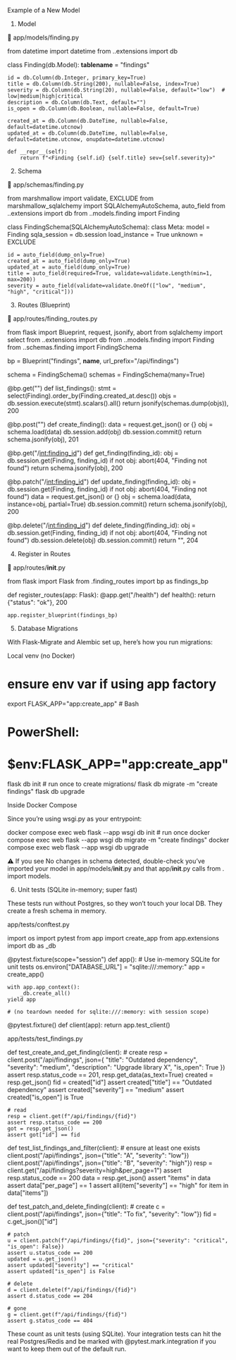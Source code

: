 Example of a New Model
1) Model

📂 app/models/finding.py

from datetime import datetime
from ..extensions import db

class Finding(db.Model):
    __tablename__ = "findings"

    id = db.Column(db.Integer, primary_key=True)
    title = db.Column(db.String(200), nullable=False, index=True)
    severity = db.Column(db.String(20), nullable=False, default="low")  # low|medium|high|critical
    description = db.Column(db.Text, default="")
    is_open = db.Column(db.Boolean, nullable=False, default=True)

    created_at = db.Column(db.DateTime, nullable=False, default=datetime.utcnow)
    updated_at = db.Column(db.DateTime, nullable=False, default=datetime.utcnow, onupdate=datetime.utcnow)

    def __repr__(self):
        return f"<Finding {self.id} {self.title} sev={self.severity}>"

2) Schema

📂 app/schemas/finding.py

from marshmallow import validate, EXCLUDE
from marshmallow_sqlalchemy import SQLAlchemyAutoSchema, auto_field
from ..extensions import db
from ..models.finding import Finding

class FindingSchema(SQLAlchemyAutoSchema):
    class Meta:
        model = Finding
        sqla_session = db.session
        load_instance = True
        unknown = EXCLUDE

    id = auto_field(dump_only=True)
    created_at = auto_field(dump_only=True)
    updated_at = auto_field(dump_only=True)
    title = auto_field(required=True, validate=validate.Length(min=1, max=200))
    severity = auto_field(validate=validate.OneOf(["low", "medium", "high", "critical"]))

3) Routes (Blueprint)

📂 app/routes/finding_routes.py

from flask import Blueprint, request, jsonify, abort
from sqlalchemy import select
from ..extensions import db
from ..models.finding import Finding
from ..schemas.finding import FindingSchema

bp = Blueprint("findings", __name__, url_prefix="/api/findings")

schema = FindingSchema()
schemas = FindingSchema(many=True)

@bp.get("")
def list_findings():
    stmt = select(Finding).order_by(Finding.created_at.desc())
    objs = db.session.execute(stmt).scalars().all()
    return jsonify(schemas.dump(objs)), 200

@bp.post("")
def create_finding():
    data = request.get_json() or {}
    obj = schema.load(data)
    db.session.add(obj)
    db.session.commit()
    return schema.jsonify(obj), 201

@bp.get("/<int:finding_id>")
def get_finding(finding_id):
    obj = db.session.get(Finding, finding_id)
    if not obj:
        abort(404, "Finding not found")
    return schema.jsonify(obj), 200

@bp.patch("/<int:finding_id>")
def update_finding(finding_id):
    obj = db.session.get(Finding, finding_id)
    if not obj:
        abort(404, "Finding not found")
    data = request.get_json() or {}
    obj = schema.load(data, instance=obj, partial=True)
    db.session.commit()
    return schema.jsonify(obj), 200

@bp.delete("/<int:finding_id>")
def delete_finding(finding_id):
    obj = db.session.get(Finding, finding_id)
    if not obj:
        abort(404, "Finding not found")
    db.session.delete(obj)
    db.session.commit()
    return "", 204

4) Register in Routes

📂 app/routes/__init__.py

from flask import Flask
from .finding_routes import bp as findings_bp

def register_routes(app: Flask):
    @app.get("/health")
    def health():
        return {"status": "ok"}, 200

    app.register_blueprint(findings_bp)

5) Database Migrations

With Flask-Migrate and Alembic set up, here’s how you run migrations:

Local venv (no Docker)
# ensure env var if using app factory
export FLASK_APP="app:create_app"          # Bash
# PowerShell:
# $env:FLASK_APP="app:create_app"

flask db init                              # run once to create migrations/
flask db migrate -m "create findings"
flask db upgrade

Inside Docker Compose

Since you’re using wsgi.py as your entrypoint:

docker compose exec web flask --app wsgi db init       # run once
docker compose exec web flask --app wsgi db migrate -m "create findings"
docker compose exec web flask --app wsgi db upgrade


⚠️ If you see No changes in schema detected, double-check you’ve imported your model in app/models/__init__.py and that app/__init__.py calls from . import models.

6) Unit tests (SQLite in-memory; super fast)

These tests run without Postgres, so they won’t touch your local DB. They create a fresh schema in memory.

app/tests/conftest.py

import os
import pytest
from app import create_app
from app.extensions import db as _db

@pytest.fixture(scope="session")
def app():
    # Use in-memory SQLite for unit tests
    os.environ["DATABASE_URL"] = "sqlite:///:memory:"
    app = create_app()

    with app.app_context():
        _db.create_all()
    yield app

    # (no teardown needed for sqlite:///:memory: with session scope)

@pytest.fixture()
def client(app):
    return app.test_client()


app/tests/test_findings.py

def test_create_and_get_finding(client):
    # create
    resp = client.post("/api/findings", json={
        "title": "Outdated dependency",
        "severity": "medium",
        "description": "Upgrade library X",
        "is_open": True
    })
    assert resp.status_code == 201, resp.get_data(as_text=True)
    created = resp.get_json()
    fid = created["id"]
    assert created["title"] == "Outdated dependency"
    assert created["severity"] == "medium"
    assert created["is_open"] is True

    # read
    resp = client.get(f"/api/findings/{fid}")
    assert resp.status_code == 200
    got = resp.get_json()
    assert got["id"] == fid

def test_list_findings_and_filter(client):
    # ensure at least one exists
    client.post("/api/findings", json={"title": "A", "severity": "low"})
    client.post("/api/findings", json={"title": "B", "severity": "high"})
    resp = client.get("/api/findings?severity=high&per_page=1")
    assert resp.status_code == 200
    data = resp.get_json()
    assert "items" in data
    assert data["per_page"] == 1
    assert all(item["severity"] == "high" for item in data["items"])

def test_patch_and_delete_finding(client):
    # create
    c = client.post("/api/findings", json={"title": "To fix", "severity": "low"})
    fid = c.get_json()["id"]

    # patch
    u = client.patch(f"/api/findings/{fid}", json={"severity": "critical", "is_open": False})
    assert u.status_code == 200
    updated = u.get_json()
    assert updated["severity"] == "critical"
    assert updated["is_open"] is False

    # delete
    d = client.delete(f"/api/findings/{fid}")
    assert d.status_code == 204

    # gone
    g = client.get(f"/api/findings/{fid}")
    assert g.status_code == 404


These count as unit tests (using SQLite). Your integration tests can hit the real Postgres/Redis and be marked with @pytest.mark.integration if you want to keep them out of the default run.